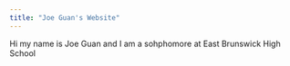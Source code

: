 ```yaml
---
title: "Joe Guan's Website"
---
```


Hi my name is Joe Guan and I am a sohphomore at East Brunswick High School
